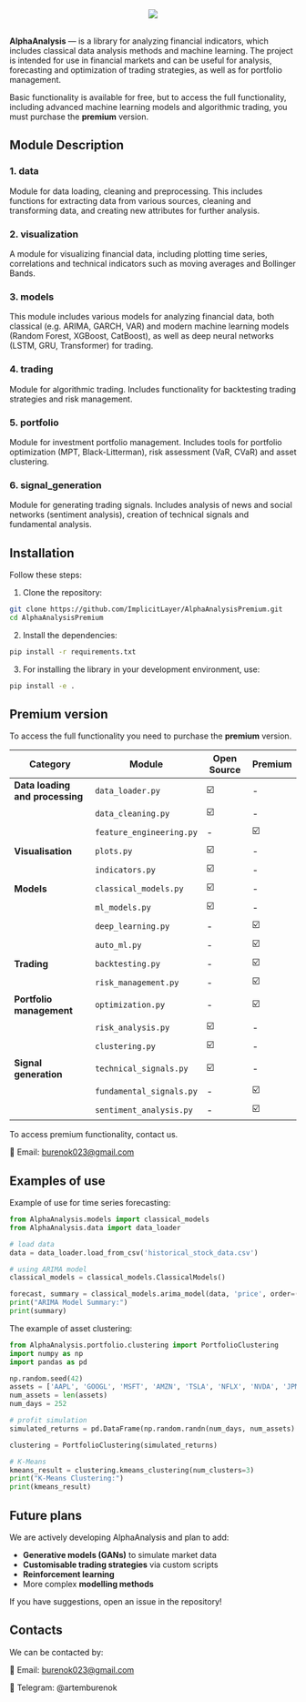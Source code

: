 <div align="center">
  <img src="https://github.com/user-attachments/assets/c9426b1f-9ce1-4a44-9547-7c77a77ec1f6">
</div>
</br>

**AlphaAnalysis** — is a library for analyzing financial indicators, which includes classical data analysis methods and machine learning. The project is intended for use in financial markets and can be useful for analysis, forecasting and optimization of trading strategies, as well as for portfolio management.

Basic functionality is available for free, but to access the full functionality, including advanced machine learning models and algorithmic trading, you must purchase the **premium** version.

## Module Description

### 1. data
Module for data loading, cleaning and preprocessing. This includes functions for extracting data from various sources, cleaning and transforming data, and creating new attributes for further analysis.

### 2. visualization
A module for visualizing financial data, including plotting time series, correlations and technical indicators such as moving averages and Bollinger Bands.

### 3. models
This module includes various models for analyzing financial data, both classical (e.g. ARIMA, GARCH, VAR) and modern machine learning models (Random Forest, XGBoost, CatBoost), as well as deep neural networks (LSTM, GRU, Transformer) for trading.

### 4. trading
Module for algorithmic trading. Includes functionality for backtesting trading strategies and risk management.

### 5. portfolio
Module for investment portfolio management. Includes tools for portfolio optimization (MPT, Black-Litterman), risk assessment (VaR, CVaR) and asset clustering.

### 6. signal_generation
Module for generating trading signals. Includes analysis of news and social networks (sentiment analysis), creation of technical signals and fundamental analysis.

## Installation

Follow these steps:

1. Clone the repository:
```bash
git clone https://github.com/ImplicitLayer/AlphaAnalysisPremium.git
cd AlphaAnalysisPremium
```    
2. Install the dependencies:
```bash
pip install -r requirements.txt
```
3. For installing the library in your development environment, use:
```bash
pip install -e .
```

## Premium version

To access the full functionality you need to purchase the **premium** version.

|                Category         |          Module          |  Open Source  |  Premium   |
| ------------------------------- | ------------------------ | ------------- | ---------- |
| **Data loading and processing** |     `data_loader.py`     |        ☑️     |     -      |
|                                 |   `data_cleaning.py`     |        ☑️     |     -      |
|                                 | `feature_engineering.py` |       -       |     ☑️     |
|      **Visualisation**          |     `plots.py`           |        ☑️     |     -      |
|                                 |   `indicators.py`        |        ☑️     |     -      |
|          **Models**             | `classical_models.py`    |        ☑️     |     -      |
|                                 |       `ml_models.py`     |        ☑️     |     -      |
|                                 |    `deep_learning.py`    |       -       |     ☑️     |
|                                 |       `auto_ml.py`       |       -       |     ☑️     |
|          **Trading**            |    `backtesting.py`      |       -       |     ☑️     |
|                                 |  `risk_management.py`    |       -       |     ☑️     |
|    **Portfolio management**     |    `optimization.py`     |       -       |     ☑️     |
|                                 |   `risk_analysis.py`     |        ☑️     |     -      |
|                                 |      `clustering.py`     |        ☑️     |     -      |
|    **Signal generation**	      | `technical_signals.py`   |        ☑️     |     -      |
|                                 | `fundamental_signals.py` |       -       |     ☑️     |
|                                 | `sentiment_analysis.py`  |       -       |     ☑️     |

To access premium functionality, contact us.

📩 Email: burenok023@gmail.com

## Examples of use

Example of use for time series forecasting:

```python
from AlphaAnalysis.models import classical_models
from AlphaAnalysis.data import data_loader

# load data
data = data_loader.load_from_csv('historical_stock_data.csv')

# using ARIMA model
classical_models = classical_models.ClassicalModels()

forecast, summary = classical_models.arima_model(data, 'price', order=(5, 1, 0))
print("ARIMA Model Summary:")
print(summary)
```

The example of asset clustering:

```python
from AlphaAnalysis.portfolio.clustering import PortfolioClustering
import numpy as np
import pandas as pd

np.random.seed(42)
assets = ['AAPL', 'GOOGL', 'MSFT', 'AMZN', 'TSLA', 'NFLX', 'NVDA', 'JPM', 'XOM', 'META']
num_assets = len(assets)
num_days = 252

# profit simulation
simulated_returns = pd.DataFrame(np.random.randn(num_days, num_assets) / 100, columns=assets)

clustering = PortfolioClustering(simulated_returns)

# K-Means
kmeans_result = clustering.kmeans_clustering(num_clusters=3)
print("K-Means Clustering:")
print(kmeans_result)
```

## Future plans

We are actively developing AlphaAnalysis and plan to add:

* **Generative models (GANs)** to simulate market data
* **Customisable trading strategies** via custom scripts
* **Reinforcement learning**
* More complex **modelling methods**
    
If you have suggestions, open an issue in the repository!

## Contacts

We can be contacted by:

📩 Email: burenok023@gmail.com

🔗 Telegram: @artemburenok




